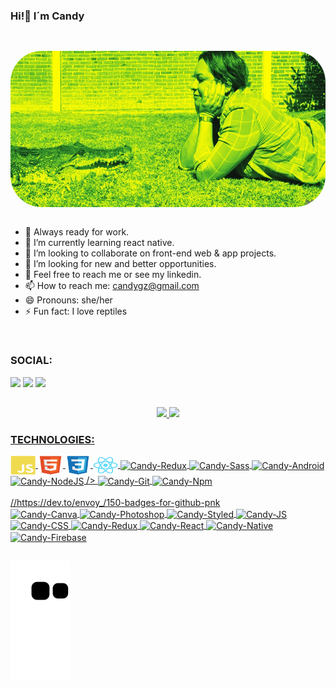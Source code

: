 ### Hi!👋  I´m Candy
##
<br>
<div>
<img align="center" alt="Candy-pic" height="250" style="border-radius:50px;" src="./kalah.jpg">
</div>
<br>

- 🔭 Always ready for work.
- 🌱 I’m currently learning react native.
- 👯 I’m looking to collaborate on front-end web & app projects. 
- 🤔 I’m looking for new and better opportunities.
- 💬 Feel free to reach me or see my linkedin.
- 📫 How to reach me: candygz@gmail.com
- 😄 Pronouns: she/her
- ⚡ Fun fact:  I love reptiles
</br>

  ### SOCIAL:
  
<div> 
 	<a href="https://github.com/CandyGZ" target="_blank"><img src="https://img.shields.io/badge/GitHub-100000?style=for-the-badge&logo=github&logoColor=white" target="_blank"></a> 
  <a href = "mailto:candygz@gmail.com"><img src="https://img.shields.io/badge/-Gmail-%23333?style=for-the-badge&logo=gmail&logoColor=red" target="_blank"></a>
  <a href="https://www.linkedin.com/in/candy-elizabeth-garcia-zarate/" target="_blank"><img src="https://img.shields.io/badge/-LinkedIn-%230077B5?style=for-the-badge&logo=linkedin&logoColor=white" target="_blank"></a>  
</div>

  ##
  
<div align="center">
  <a href="https://www.github.com/CarlaSalHua">
  <img height="130em" src="https://github-readme-stats.vercel.app/api?username=CandyGZ&show_icons=true&theme=gruvbox&include_all_commits=true&count_private=true"/>
  <img height="130em" src="https://github-readme-stats.vercel.app/api/top-langs/?username=CandyGZ&layout=compact&langs_count=7&theme=gruvbox"/>
</div>

  ### TECHNOLOGIES:
<div style="display: inline_block">
  <img align="center" alt="Candy-Js" height="30" width="40" src="https://raw.githubusercontent.com/devicons/devicon/master/icons/javascript/javascript-plain.svg">
   <img align="center" alt="Candy-HTML" height="30" width="40" src="https://raw.githubusercontent.com/devicons/devicon/master/icons/html5/html5-original.svg">
  <img align="center" alt="Candy-CSS" height="30" width="40" src="https://raw.githubusercontent.com/devicons/devicon/master/icons/css3/css3-original.svg">
  <img align="center" alt="Candy-React" height="30" width="40" src="https://raw.githubusercontent.com/devicons/devicon/master/icons/react/react-original.svg">
  <img  align="center" alt="Candy-Redux" height="30" width="40" src="https://cdn.jsdelivr.net/gh/devicons/devicon/icons/redux/redux-original.svg" />
  <img align="center" alt="Candy-Sass" height="30" width="40" src="https://cdn.jsdelivr.net/gh/devicons/devicon/icons/sass/sass-original.svg">
  <img align="center" alt="Candy-Android" height="30" width="40" src="https://cdn.jsdelivr.net/gh/devicons/devicon/icons/android/android-plain-wordmark.svg">
  <img align="center" alt="Candy-NodeJS" height="30" width="40" src="https://cdn.jsdelivr.net/gh/devicons/devicon/icons/nodejs/nodejs-original.svg" />
   />
  <img align="center" alt="Candy-Git" height="30" width="40" src="https://cdn.jsdelivr.net/gh/devicons/devicon/icons/git/git-original-wordmark.svg" />
  <img align="center" alt="Candy-Npm" height="30" width="40" src="https://cdn.jsdelivr.net/gh/devicons/devicon/icons/npm/npm-original-wordmark.svg" />
</div>
  <br>
  //https://dev.to/envoy_/150-badges-for-github-pnk
  <div style="display: inline_block">
    <img align="center" alt="Candy-Canva" height="30" src="https://img.shields.io/badge/Canva-%2300C4CC.svg?&style=for-the-badge&logo=Canva&logoColor=white">
    <img align="center" alt="Candy-Photoshop" height="30"  src="https://img.shields.io/badge/Adobe%20Photoshop-31A8FF?style=for-the-badge&logo=Adobe%20Photoshop&logoColor=black">
    <img align="center" alt="Candy-Styled" height="30" src="https://img.shields.io/badge/styled--components-DB7093?style=for-the-badge&logo=styled-components&logoColor=white">
    <img align="center" alt="Candy-JS" height="30" src="https://img.shields.io/badge/JavaScript-F7DF1E?style=for-the-badge&logo=javascript&logoColor=black">
    <img align="center" alt="Candy-CSS" height="30" src="https://img.shields.io/badge/CSS-239120?&style=for-the-badge&logo=css3&logoColor=white">
     <img align="center" alt="Candy-Redux" height="30" src="https://img.shields.io/badge/Redux-593D88?style=for-the-badge&logo=redux&logoColor=white">
    <img align="center" alt="Candy-React" height="30" src="https://img.shields.io/badge/React-20232A?style=for-the-badge&logo=react&logoColor=61DAFB">
    <img align="center" alt="Candy-Native" height="30" src="https://img.shields.io/badge/React_Native-20232A?style=for-the-badge&logo=react&logoColor=61DAFB"> 
     <img align="center" alt="Candy-Firebase" height="30" src="https://img.shields.io/badge/Google_Cloud-4285F4?style=for-the-badge&logo=google-cloud&logoColor=white">  
    
  </div>
  
  ##
  
  ![Snake animation](https://github.com/rafaballerini/rafaballerini/blob/output/github-contribution-grid-snake.svg)
